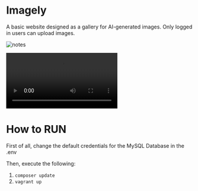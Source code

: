 # Imagely

A basic website designed as a gallery for AI-generated images. Only logged in users can upload images.

![notes](https://user-images.githubusercontent.com/115152912/218585628-e5f0227a-11fe-4aa3-92f3-fbbe069218b1.gif)

![notes_site](https://user-images.githubusercontent.com/115152912/218578452-06682a7f-23cc-44e6-8d36-b6ee99e7fad8.mp4)

# How to RUN

First of all, change the default credentials for the MySQL Database in the .env

Then, execute the following:

1) ```composer update```
2) ```vagrant up```
